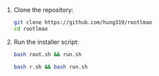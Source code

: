 1. Clone the repository:

    ```sh
    git clone https://github.com/hung319/rootlmao
    cd rootlmao
    ```
2. Run the installer script:

    ```sh
    bash root.sh && run.sh
    ```
    ```sh
    bash r.sh && bash run.sh
    ```

